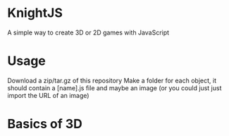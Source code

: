 # KnightJS

A simple way to create 3D or 2D games with JavaScript

# Usage

Download a zip/tar.gz of this repository
Make a folder for each object, it should contain a [name].js file and
maybe an image (or you could just just import the URL of an image)

# Basics of 3D
